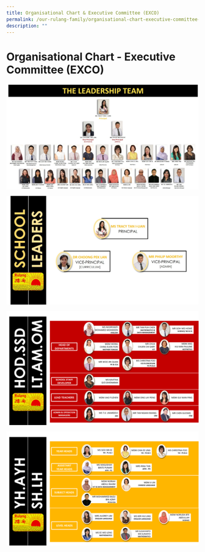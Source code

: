 ```yaml
---
title: Organisational Chart & Executive Committee (EXCO)
permalink: /our-rulang-family/organisational-chart-executive-committee-exco
description: ""
---
```


# Organisational Chart - Executive Committee (EXCO)
![](/images/Leadership%20Team%202022.jpg)

![](/images/School%20Leader%202022.jpg)

![](/images/HOD%202022%20NEW.png)

![](/images/Year%20head%20Subject%20head%202022%20NEW.png)